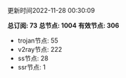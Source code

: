 更新时间2022-11-28 00:30:09

**总订阅: 73**
**总节点: 1004**
**有效节点: 306**
- trojan节点: 55
- v2ray节点: 222
- ss节点: 28
- ssr节点: 1
